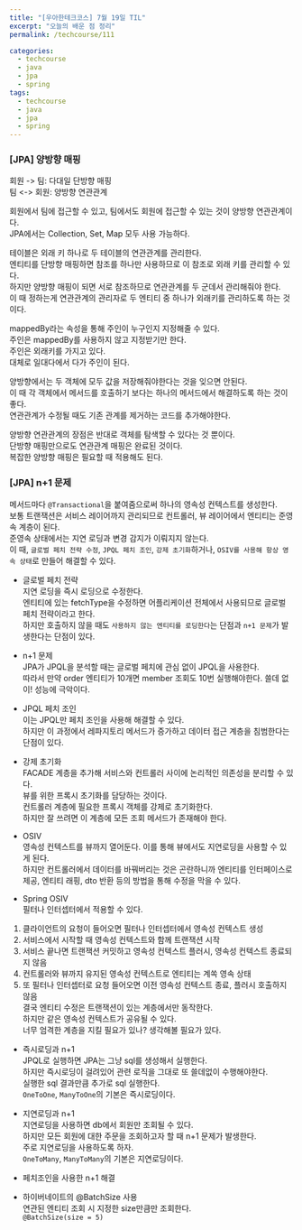 ```yaml
---
title: "[우아한테크코스] 7월 19일 TIL"
excerpt: "오늘의 배운 점 정리"
permalink: /techcourse/111

categories:
  - techcourse
  - java
  - jpa 
  - spring
tags:
  - techcourse
  - java
  - jpa 
  - spring
---   
```


### [JPA] 양방향 매핑  
회원 -> 팀: 다대일 단방향 매핑  
팀 <-> 회원: 양방향 연관관계  

회원에서 팀에 접근할 수 있고, 팀에서도 회원에 접근할 수 있는 것이 양방향 연관관계이다.  
JPA에서는 Collection, Set, Map 모두 사용 가능하다.  

테이블은 외래 키 하나로 두 테이블의 연관관계를 관리한다.  
엔티티를 단방향 매핑하면 참조를 하나만 사용하므로 이 참조로 외래 키를 관리할 수 있다.  
하지만 양방향 매핑이 되면 서로 참조하므로 연관관계를 두 군데서 관리해줘야 한다.  
이 때 정하는게 연관관계의 관리자로 두 엔티티 중 하나가 외래키를 관리하도록 하는 것이다.  

mappedBy라는 속성을 통해 주인이 누구인지 지정해줄 수 있다.  
주인은 mappedBy를 사용하지 않고 지정받기만 한다.  
주인은 외래키를 가지고 있다.  
대체로 일대다에서 다가 주인이 된다.  

양방향에서는 두 객체에 모두 값을 저장해줘야한다는 것을 잊으면 안된다.  
이 때 각 객체에서 메서드를 호출하기 보다는 하나의 메서드에서 해결하도록 하는 것이 좋다.  
연관관계가 수정될 때도 기존 관계를 제거하는 코드를 추가해야한다.  

양방향 연관관계의 장점은 반대로 객체를 탐색할 수 있다는 것 뿐이다.  
단방향 매핑만으로도 연관관계 매핑은 완료된 것이다.  
복잡한 양방향 매핑은 필요할 때 적용해도 된다.  

### [JPA] n+1 문제  
메서드마다 `@Transactional`을 붙여줌으로써 하나의 영속성 컨텍스트를 생성한다.  
보통 트랜잭션은 서비스 레이어까지 관리되므로 컨트롤러, 뷰 레이어에서 엔티티는 준영속 계층이 된다.  
준영속 상태에서는 지연 로딩과 변경 감지가 이뤄지지 않는다.  
이 때, `글로벌 페치 전략 수정`, `JPQL 페치 조인`, `강제 초기화`하거나, `OSIV를 사용해 항상 영속 상태`로 만들어 해결할 수 있다.  

- 글로벌 페치 전략  
지연 로딩을 즉시 로딩으로 수정한다.  
엔티티에 있는 fetchType을 수정하면 어플리케이션 전체에서 사용되므로 글로벌 페치 전략이라고 한다.  
하지만 호출하지 않을 때도 `사용하지 않는 엔티티를 로딩한다`는 단점과 `n+1 문제`가 발생한다는 단점이 있다.  

- n+1 문제  
JPA가 JPQL을 분석할 때는 글로벌 페치에 관심 없이 JPQL을 사용한다.  
따라서 만약 order 엔티티가 10개면 member 조회도 10번 실행해야한다. 쓸데 없이! 성능에 극악이다.  

- JPQL 페치 조인  
이는 JPQL만 페치 조인을 사용해 해결할 수 있다.  
하지만 이 과정에서 레파지토리 메서드가 증가하고 데이터 접근 계층을 침범한다는 단점이 있다.  

- 강제 초기화  
FACADE 계층을 추가해 서비스와 컨트롤러 사이에 논리적인 의존성을 분리할 수 있다.  
뷰를 위한 프록시 초기화를 담당하는 것이다.  
컨트롤러 계층에 필요한 프록시 객체를 강제로 초기화한다.  
하지만 잘 쓰려면 이 계층에 모든 조회 메서드가 존재해야 한다.  

- OSIV  
영속성 컨텍스트를 뷰까지 열어둔다. 이를 통해 뷰에서도 지연로딩을 사용할 수 있게 된다.  
하지만 컨트롤러에서 데이터를 바꿔버리는 것은 곤란하니까 엔티티를 인터페이스로 제공, 엔티티 래핑, dto 반환 등의 방법을 통해 수정을 막을 수 있다.  

- Spring OSIV  
필터나 인터셉터에서 적용할 수 있다.  
1. 클라이언트의 요청이 들어오면 필터나 인터셉터에서 영속성 컨텍스트 생성  
2. 서비스에서 시작할 때 영속성 컨텍스트와 함께 트랜잭션 시작  
3. 서비스 끝나면 트랜잭션 커밋하고 영속성 컨텍스트 플러시, 영속성 컨텍스트 종료되지 않음   
4. 컨트롤러와 뷰까지 유지된 영속성 컨텍스트로 엔티티는 계쏙 영속 상태  
5. 또 필터나 인터셉터로 요청 들어오면 이전 영속성 컨텍스트 종료, 플러시 호출하지 않음  
결국 엔티티 수정은 트랜잭션이 있는 계층에서만 동작한다.  
하지만 같은 영속성 컨텍스트가 공유될 수 있다.  
너무 엄격한 계층을 지킬 필요가 있나? 생각해볼 필요가 있다.  

- 즉시로딩과 n+1  
JPQL로 실행하면 JPA는 그냥 sql를 생성해서 실행한다.  
하지만 즉시로딩이 걸려있어 관련 로직을 그대로 또 쓸데없이 수행해야한다.  
실행한 sql 결과만큼 추가로 sql 실행한다.  
`OneToOne`, `ManyToOne`의 기본은 즉시로딩이다.  

- 지연로딩과 n+1  
지연로딩을 사용하면 db에서 회원만 조회될 수 있다.  
하지만 모든 회원에 대한 주문을 조회하고자 할 때 n+1 문제가 발생한다.  
주로 지연로딩을 사용하도록 하자.  
`OneToMany`, `ManyToMany`의 기본은 지연로딩이다.  

- 페치조인을 사용한 n+1 해결  

- 하이버네이트의 @BatchSize 사용  
연관된 엔티티 조회 시 지정한 size만큼만 조회한다.  
`@BatchSize(size = 5)`  
